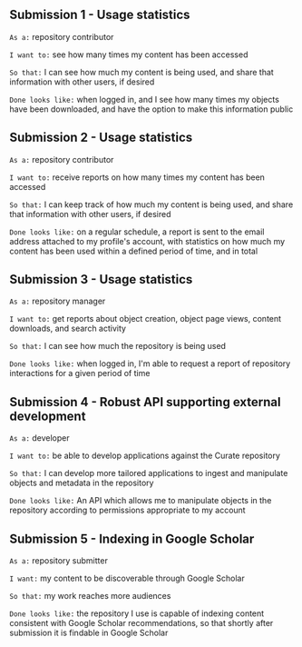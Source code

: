 ## Submission 1 - Usage statistics
`As a:` repository contributor

`I want to:` see how many times my content has been accessed

`So that:` I can see how much my content is being used, and share that information with other users, if desired

`Done looks like:` when logged in, and I see how many times my objects have been downloaded, and have the option to make this information public

 
## Submission 2 - Usage statistics
`As a:` repository contributor

`I want to:` receive reports on how many times my content has been accessed

`So that:` I can keep track of how much my content is being used, and share that information with other users, if desired

`Done looks like:` on a regular schedule, a report is sent to the email address attached to my profile's account, with statistics on how much my content has been used within a defined period of time, and in total

 
## Submission 3 - Usage statistics
`As a:` repository manager

`I want to:` get reports about object creation, object page views, content downloads, and search activity

`So that:` I can see how much the repository is being used

`Done looks like:` when logged in, I'm able to request a report of repository interactions for a given period of time

## Submission 4 - Robust API supporting external development
`As a:` developer

`I want to:` be able to develop applications against the Curate repository

`So that:` I can develop more tailored applications to ingest and manipulate objects and metadata in the repository

`Done looks like:` An API which allows me to manipulate objects in the repository according to permissions appropriate to my account

## Submission 5 - Indexing in Google Scholar
`As a:` repository submitter

`I want:` my content to be discoverable through Google Scholar

`So that:` my work reaches more audiences

`Done looks like:` the repository I use is capable of indexing content consistent with Google Scholar recommendations, so that shortly after submission it is findable in Google Scholar